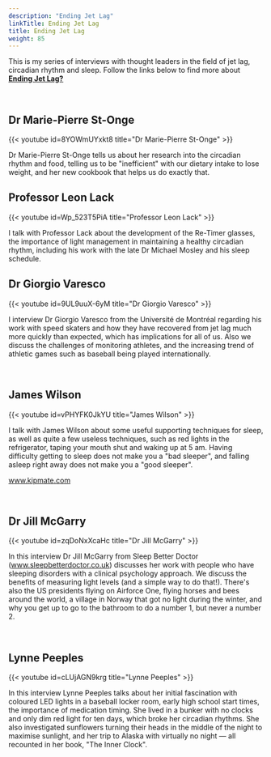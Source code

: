 ```yaml
---
description: "Ending Jet Lag"
linkTitle: Ending Jet Lag
title: Ending Jet Lag
weight: 85
---
```

This is my series of interviews with thought leaders in the field of jet lag, circadian rhythm and sleep. Follow the links below to find more about [__Ending Jet Lag?__](https://www.youtube.com/playlist?list=PL5qLroVCqm8iM8A0YjjyMmS6r_5Gmb67J)

</br>

## Dr Marie-Pierre St-Onge

{{< youtube id=8YOWmUYxkt8 title="Dr Marie-Pierre St-Onge" >}}

Dr Marie-Pierre St-Onge tells us about her research into the circadian rhythm and food, telling us to be "inefficient" with our dietary intake to lose weight, and her new cookbook that helps us do exactly that.</br>

## Professor Leon Lack

{{< youtube id=Wp_523T5PiA title="Professor Leon Lack" >}}

I talk with Professor Lack about the development of the Re-Timer glasses, the importance of light management in maintaining a healthy circadian rhythm, including his work with the late Dr Michael Mosley and his sleep schedule.
</br>

## Dr Giorgio Varesco

{{< youtube id=9UL9uuX-6yM title="Dr Giorgio Varesco" >}}

I interview Dr Giorgio Varesco from the Université de Montréal regarding his work with speed skaters and how they have recovered from jet lag much more quickly than expected, which has implications for all of us. Also we discuss the challenges of monitoring athletes, and the increasing trend of athletic games such as baseball being played internationally.

</br>

## James Wilson

{{< youtube id=vPHYFK0JkYU title="James Wilson" >}}

I talk with James Wilson about some useful supporting techniques for sleep, as well as quite a few useless techniques, such as red lights in the refrigerator, taping your mouth shut and waking up at 5 am. Having difficulty getting to sleep does not make you a "bad sleeper", and falling asleep right away does not make you a "good sleeper".

www.kipmate.com

</br>

## Dr Jill McGarry

{{< youtube id=zqDoNxXcaHc title="Dr Jill McGarry" >}}

In this interview Dr Jill McGarry from Sleep Better Doctor (www.sleepbetterdoctor.co.uk) discusses her work with people who have sleeping disorders with a clinical psychology approach. We discuss the benefits of measuring light levels (and a simple way to do that!). There's also the US presidents flying on Airforce One, flying horses and bees around the world, a village in Norway that got no light during the winter, and why you get up to go to the bathroom to do a number 1, but never a number 2.

</br>

## Lynne Peeples

{{< youtube id=cLUjAGN9krg title="Lynne Peeples" >}}

In this interview Lynne Peeples talks about her initial fascination with coloured LED lights in a baseball locker room, early high school start times, the importance of medication timing. She lived in a bunker with no clocks and only dim red light for ten days, which broke her circadian rhythms. She also investigated sunflowers turning their heads in the middle of the night to maximise sunlight, and her trip to Alaska with virtually no night — all recounted in her book, "The Inner Clock".
